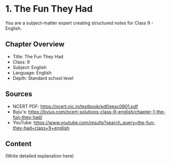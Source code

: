 # 1. The Fun They Had

You are a subject-matter expert creating structured notes for Class 9 - English.

## Chapter Overview
- Title: The Fun They Had
- Class: 9
- Subject: English
- Language: English
- Depth: Standard school level

## Sources
- NCERT PDF: https://ncert.nic.in/textbook/pdf/eesc0901.pdf
- Byju's: https://byjus.com/ncert-solutions-class-9-english/chapter-1-the-fun-they-had/
- YouTube: https://www.youtube.com/results?search_query=the-fun-they-had+class+9+english

## Content
(Write detailed explanation here)
